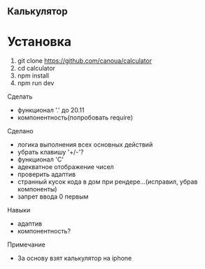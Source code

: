 ## Калькулятор

# Установка

1. git clone https://github.com/canoua/calculator
2. cd calculator
3. npm install
4. npm run dev

Сделать

- функционал '.'
  до 20.11
- компонентность(попробовать require)

Сделано

- логика выполнения всех основных действий
- убрать клавишу '+/-'?
- функционал 'C'
- адекватное отображение чисел
- проверить адаптив
- странный кусок кода в дом при рендере...(исправил, убрав компоненты)
- запрет ввода 0 первым

Навыки

- адаптив
- компонентность?

Примечание

- За основу взят калькулятор на iphone
